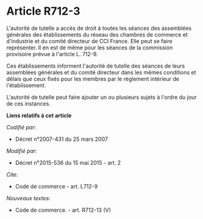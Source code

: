 # Article R712-3

L'autorité de tutelle a accès de droit à toutes les séances des assemblées générales des établissements du réseau des
chambres de commerce et d'industrie et du comité directeur de CCI France. Elle peut se faire représenter. Il en est de même
pour les séances de la commission provisoire prévue à l'article L. 712-9. 

Ces établissements informent l'autorité de tutelle des séances de leurs assemblées générales et du comité directeur dans les
mêmes conditions et délais que ceux fixés pour les membres par le règlement intérieur de l'établissement.

L'autorité de tutelle peut faire ajouter un ou plusieurs sujets à l'ordre du jour de ces instances.

**Liens relatifs à cet article**

_Codifié par_:

  - Décret n°2007-431 du 25 mars 2007

_Modifié par_:

  - Décret n°2015-536 du 15 mai 2015 - art. 2

_Cite_:

  - Code de commerce - art. L712-9

_Nouveaux textes_:

  - Code de commerce. - art. R712-13 (V)
